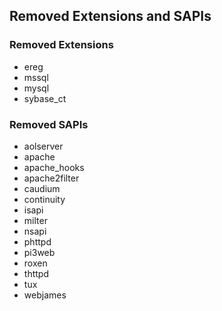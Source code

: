 Removed Extensions and SAPIs
----------------------------

### Removed Extensions

-   <span class="simpara"> ereg </span>
-   <span class="simpara"> mssql </span>
-   <span class="simpara"> mysql </span>
-   <span class="simpara"> sybase\_ct </span>

### Removed SAPIs

-   <span class="simpara"> aolserver </span>
-   <span class="simpara"> apache </span>
-   <span class="simpara"> apache\_hooks </span>
-   <span class="simpara"> apache2filter </span>
-   <span class="simpara"> caudium </span>
-   <span class="simpara"> continuity </span>
-   <span class="simpara"> isapi </span>
-   <span class="simpara"> milter </span>
-   <span class="simpara"> nsapi </span>
-   <span class="simpara"> phttpd </span>
-   <span class="simpara"> pi3web </span>
-   <span class="simpara"> roxen </span>
-   <span class="simpara"> thttpd </span>
-   <span class="simpara"> tux </span>
-   <span class="simpara"> webjames </span>

